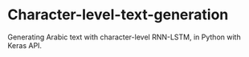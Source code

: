 # Character-level-text-generation
Generating Arabic text with character-level RNN-LSTM, in Python with Keras API.
